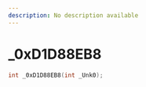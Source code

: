 ```yaml
---
description: No description available 
---
```


# _0xD1D88EB8

```cpp
int _0xD1D88EB8(int _Unk0);
```